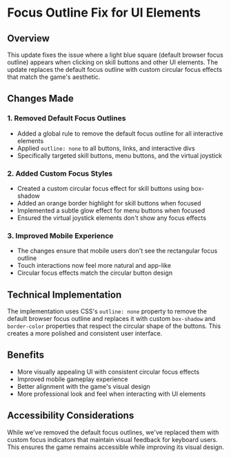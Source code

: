 # Focus Outline Fix for UI Elements

## Overview
This update fixes the issue where a light blue square (default browser focus outline) appears when clicking on skill buttons and other UI elements. The update replaces the default focus outline with custom circular focus effects that match the game's aesthetic.

## Changes Made

### 1. Removed Default Focus Outlines
- Added a global rule to remove the default focus outline for all interactive elements
- Applied `outline: none` to all buttons, links, and interactive divs
- Specifically targeted skill buttons, menu buttons, and the virtual joystick

### 2. Added Custom Focus Styles
- Created a custom circular focus effect for skill buttons using box-shadow
- Added an orange border highlight for skill buttons when focused
- Implemented a subtle glow effect for menu buttons when focused
- Ensured the virtual joystick elements don't show any focus effects

### 3. Improved Mobile Experience
- The changes ensure that mobile users don't see the rectangular focus outline
- Touch interactions now feel more natural and app-like
- Circular focus effects match the circular button design

## Technical Implementation
The implementation uses CSS's `outline: none` property to remove the default browser focus outline and replaces it with custom `box-shadow` and `border-color` properties that respect the circular shape of the buttons. This creates a more polished and consistent user interface.

## Benefits
- More visually appealing UI with consistent circular focus effects
- Improved mobile gameplay experience
- Better alignment with the game's visual design
- More professional look and feel when interacting with UI elements

## Accessibility Considerations
While we've removed the default focus outlines, we've replaced them with custom focus indicators that maintain visual feedback for keyboard users. This ensures the game remains accessible while improving its visual design.